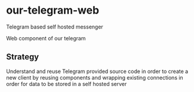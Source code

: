 # our-telegram-web
Telegram based self hosted messenger

Web component of our telegram

## Strategy

Understand and reuse Telegram provided source code in order to create a new client by reusing components and wrapping existing connections in order for data to be stored in a self hosted server
